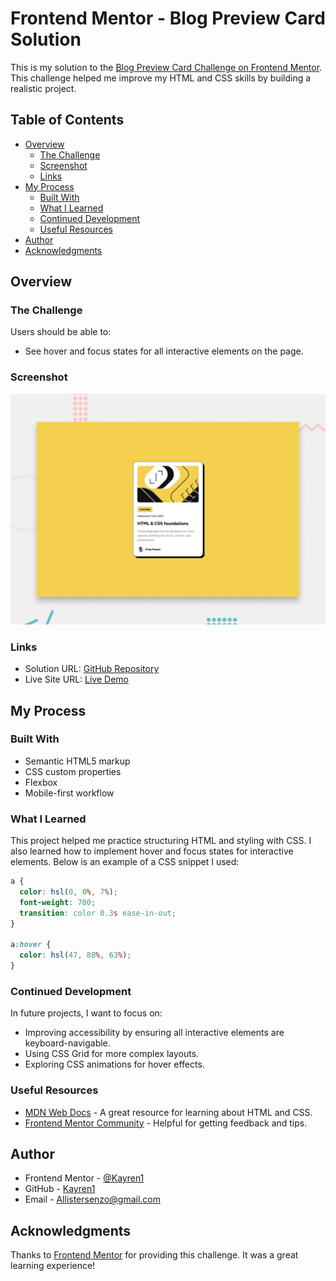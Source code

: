 # Frontend Mentor - Blog Preview Card Solution

This is my solution to the [Blog Preview Card Challenge on Frontend Mentor](https://www.frontendmentor.io/challenges/blog-preview-card-ckPaj01IcS). This challenge helped me improve my HTML and CSS skills by building a realistic project.

## Table of Contents

- [Overview](#overview)
  - [The Challenge](#the-challenge)
  - [Screenshot](#screenshot)
  - [Links](#links)
- [My Process](#my-process)
  - [Built With](#built-with)
  - [What I Learned](#what-i-learned)
  - [Continued Development](#continued-development)
  - [Useful Resources](#useful-resources)
- [Author](#author)
- [Acknowledgments](#acknowledgments)

## Overview

### The Challenge

Users should be able to:

- See hover and focus states for all interactive elements on the page.

### Screenshot

![Screenshot of the solution](./preview.jpg)

### Links

- Solution URL: [GitHub Repository](https://github.com/Kayren1/spork.github.io)
- Live Site URL: [Live Demo](https://kayren1.github.io/spork.github.io/blog-preview-card-main/index.html)

## My Process

### Built With

- Semantic HTML5 markup
- CSS custom properties
- Flexbox
- Mobile-first workflow

### What I Learned

This project helped me practice structuring HTML and styling with CSS. I also learned how to implement hover and focus states for interactive elements. Below is an example of a CSS snippet I used:

```css
a {
  color: hsl(0, 0%, 7%);
  font-weight: 700;
  transition: color 0.3s ease-in-out;
}

a:hover {
  color: hsl(47, 88%, 63%);
}
```

### Continued Development

In future projects, I want to focus on:

- Improving accessibility by ensuring all interactive elements are keyboard-navigable.
- Using CSS Grid for more complex layouts.
- Exploring CSS animations for hover effects.

### Useful Resources

- [MDN Web Docs](https://developer.mozilla.org/) - A great resource for learning about HTML and CSS.
- [Frontend Mentor Community](https://www.frontendmentor.io/community) - Helpful for getting feedback and tips.

## Author

- Frontend Mentor - [@Kayren1](https://www.frontendmentor.io/profile/Kayren1)
- GitHub - [Kayren1](https://github.com/Kayren1)
- Email - [Allistersenzo@gmail.com](mailto:Allistersenzo@gmail.com)

## Acknowledgments

Thanks to [Frontend Mentor](https://www.frontendmentor.io) for providing this challenge. It was a great learning experience!
